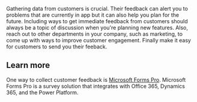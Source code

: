 
Gathering data from customers is crucial. Their feedback can alert you to problems that are currently in app but it can also help you plan for the future. Including ways to get immediate feedback from customers should always be a topic of discussion when you're planning new features. Also, reach out to other departments in your company, such as marketing, to come up with ways to improve customer engagement. Finally make it easy for customers to send you their feeback.

## Learn more

One way to collect customer feedback is [Microsoft Forms Pro](https://formspro.microsoft.com/?azure-portal=true). Microsoft Forms Pro is a survey solution that integrates with Office 365, Dynamics 365, and the Power Platform. 